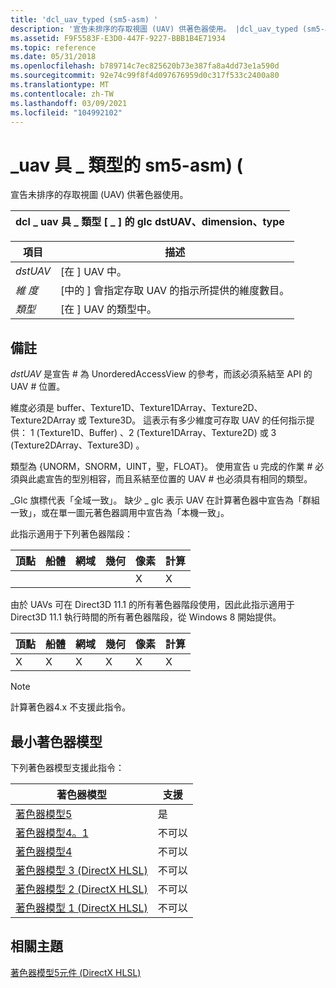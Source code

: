 ```yaml
---
title: 'dcl_uav_typed (sm5-asm) '
description: '宣告未排序的存取視圖 (UAV) 供著色器使用。 |dcl_uav_typed (sm5-asm) '
ms.assetid: F9F5583F-E3D0-447F-9227-BBB1B4E71934
ms.topic: reference
ms.date: 05/31/2018
ms.openlocfilehash: b789714c7ec825620b73e387fa8a4dd73e1a590d
ms.sourcegitcommit: 92e74c99f8f4d097676959d0c317f533c2400a80
ms.translationtype: MT
ms.contentlocale: zh-TW
ms.lasthandoff: 03/09/2021
ms.locfileid: "104992102"
---
```

# <a name="dcl_uav_typed-sm5---asm"></a>\_uav 具 \_ 類型的 sm5-asm)  (

宣告未排序的存取視圖 (UAV) 供著色器使用。



| dcl \_ uav 具 \_ 類型 \[ \_ \] 的 glc dstUAV、dimension、type |
|--------------------------------------------------|



 



| 項目                                                                                           | 描述                                                                                       |
|------------------------------------------------------------------------------------------------|---------------------------------------------------------------------------------------------------|
| <span id="dstUAV"></span><span id="dstuav"></span><span id="DSTUAV"></span>*dstUAV*<br/> | \[在 \] UAV 中。<br/>                                                                        |
| <span id="dimension"></span><span id="DIMENSION"></span>*維 度*<br/>                 | \[中的 \] 會指定存取 UAV 的指示所提供的維度數目。<br/> |
| <span id="type"></span><span id="TYPE"></span>*類型*<br/>                                | \[在 \] UAV 的類型中。<br/>                                                            |



 

## <a name="remarks"></a>備註

*dstUAV* 是宣告 \# 為 UnorderedAccessView 的參考，而該必須系結至 API 的 UAV \# 位置。

維度必須是 buffer、Texture1D、Texture1DArray、Texture2D、Texture2DArray 或 Texture3D。 這表示有多少維度可存取 UAV 的任何指示提供： 1 (Texture1D、Buffer) 、2 (Texture1DArray、Texture2D) 或 3 (Texture2DArray、Texture3D) 。

類型為 {UNORM，SNORM，UINT，聖，FLOAT}。 使用宣告 u 完成的作業 \# 必須與此處宣告的型別相容，而且系結至位置的 UAV \# 也必須具有相同的類型。

\_Glc 旗標代表「全域一致」。 缺少 \_ glc 表示 UAV 在計算著色器中宣告為「群組一致」，或在單一圖元著色器調用中宣告為「本機一致」。

此指示適用于下列著色器階段：



| 頂點 | 船體 | 網域 | 幾何 | 像素 | 計算 |
|--------|------|--------|----------|-------|---------|
|        |      |        |          | X     | X       |



 

由於 UAVs 可在 Direct3D 11.1 的所有著色器階段使用，因此此指示適用于 Direct3D 11.1 執行時間的所有著色器階段，從 Windows 8 開始提供。



| 頂點 | 船體 | 網域 | 幾何 | 像素 | 計算 |
|--------|------|--------|----------|-------|---------|
| X      | X    | X      | X        | X     | X       |



 

> [!Note]  
> 計算著色器4.x 不支援此指令。

 

## <a name="minimum-shader-model"></a>最小著色器模型

下列著色器模型支援此指令：



| 著色器模型                                              | 支援 |
|-----------------------------------------------------------|-----------|
| [著色器模型5](d3d11-graphics-reference-sm5.md)        | 是       |
| [著色器模型4。1](dx-graphics-hlsl-sm4.md)              | 不可以        |
| [著色器模型4](dx-graphics-hlsl-sm4.md)                | 不可以        |
| [著色器模型 3 (DirectX HLSL) ](dx-graphics-hlsl-sm3.md) | 不可以        |
| [著色器模型 2 (DirectX HLSL) ](dx-graphics-hlsl-sm2.md) | 不可以        |
| [著色器模型 1 (DirectX HLSL) ](dx-graphics-hlsl-sm1.md) | 不可以        |



 

## <a name="related-topics"></a>相關主題

<dl> <dt>

[著色器模型5元件 (DirectX HLSL) ](shader-model-5-assembly--directx-hlsl-.md)
</dt> </dl>

 

 






